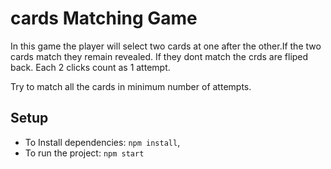 # cards Matching Game

In this game the player will select two cards at one after the other.If the two cards match they remain revealed.
If they dont match the crds are fliped back.
Each 2 clicks count as 1 attempt.

Try to match all the cards in minimum number of attempts.


## Setup

- To Install dependencies: `npm install`,
- To run the project: `npm start`

